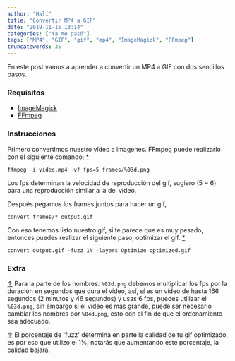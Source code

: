 ```yaml
---
author: "Halí"
title: "Convertir MP4 a GIF"
date: "2019-11-15 13:14"
categories: ["Ya me pasó"]
tags: ["MP4", "GIF", "gif", "mp4", "ImageMagick", "FFmpeg"]
truncatewords: 35
---
```


En este post vamos a aprender a convertir un MP4 a GIF con dos sencillos
pasos.

### Requisitos

- [ImageMagick][]
- [FFmpeg][]

### Instrucciones

<a class="anchor" name="Extra1Up"></a>
Primero convertimos nuestro vídeo a imagenes. FFmpeg puede realizarlo con el
siguiente comando: [*](#Extra1)

```shell
ffmpeg -i video.mp4 -vf fps=5 frames/%03d.png
```

Los fps determinan la velocidad de reproducción del gif, sugiero (5 ~ 6) para
una reproducción similar a la del vídeo.

Después pegamos los frames juntos para hacer un gif,

```shell
convert frames/* output.gif
```

<a class="anchor" name="Extra2Up"></a>
Con eso tenemos listo nuestro gif, si te parece que es muy pesado, entonces
puedes realizar el siguiente paso, optimizar el gif. [*](#Extra2)

```shell
convert output.gif -fuzz 1% -layers Optimize optimized.gif
```

### Extra

<a class="anchor" name="Extra1"></a>
[↑](#Extra1Up) Para la parte de los nombres: `%03d.png` debemos multiplicar
los fps por la duración en segundos que dura el vídeo, así, sí es un vídeo de
hasta 166 segundos (2 minutos y 46 segundos) y usas 6 fps, puedes utilizar el
`%03d.png`, sin embargo si el vídeo es más grande, puede ser necesario cambiar
los nombres por `%04d.png`, esto con el fin de que el ordenamiento sea
adecuado.

<a class="anchor" name="Extra2"></a>
[↑](#Extra2Up) El porcentaje de 'fuzz' determina en parte la calidad de tu gif
optimizado, es por eso que utilizo el 1%, notarás que aumentando este
porcentaje, la calidad bajará.


[imagemagick]: https://imagemagick.org
[ffmpeg]: https://ffmpeg.org
